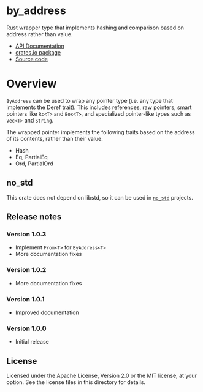 # by_address

Rust wrapper type that implements hashing and comparison based on address
rather than value.

* [API Documentation](https://docs.rs/by_address)
* [crates.io package](https://crates.io/crates/by_address)
* [Source code](https://github.com/mbrubeck/by_address)

# Overview

`ByAddress` can be used to wrap any pointer type (i.e. any type that implements the Deref
trait).  This includes references, raw pointers, smart pointers like `Rc<T>`
and `Box<T>`, and specialized pointer-like types such as `Vec<T>` and `String`.

The wrapped pointer implements the following traits based on the address of
its contents, rather than their value:

* Hash
* Eq, PartialEq
* Ord, PartialOrd

## no_std

This crate does not depend on libstd, so it can be used in [`no_std`]
projects.

[`no_std`]: https://doc.rust-lang.org/book/first-edition/using-rust-without-the-standard-library.html

## Release notes

### Version 1.0.3

* Implement `From<T>` for `ByAddress<T>`
* More documentation fixes

### Version 1.0.2

* More documentation fixes

### Version 1.0.1

* Improved documentation

### Version 1.0.0

* Initial release

## License

Licensed under the Apache License, Version 2.0 or the MIT license, at your
option.  See the license files in this directory for details.
